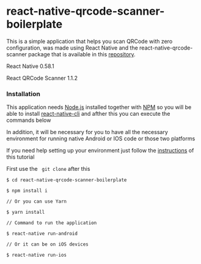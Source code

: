 # react-native-qrcode-scanner-boilerplate

This is a simple application that helps you scan QRCode with zero configuration, was made using React Native and the react-native-qrcode-scanner package that is available in this [repository](https://github.com/moaazsidat/react-native-qrcode-scanner).

React Native 0.58.1
 
React QRCode Scanner 1.1.2

### Installation

This application needs [Node.js](https://nodejs.org/) installed together with [NPM](https://www.npmjs.com/get-npm) so you will be able to install [react-native-cli](https://www.npmjs.com/package/react-native-cli) and afther this you can execute the commands below

In addition, it will be necessary for you to have all the necessary environment for running native Android or IOS code or those two platforms

If you need help setting up your environment just follow the [instructions](https://rocketseat.com.br/assets/files/development-environment-rn.pdf) of this tutorial

First use the `` git clone`` after this

```
$ cd react-native-qrcode-scanner-boilerplate

$ npm install i 

// Or you can use Yarn

$ yarn install

// Command to run the application

$ react-native run-android

// Or it can be on iOS devices

$ react-native run-ios
```
